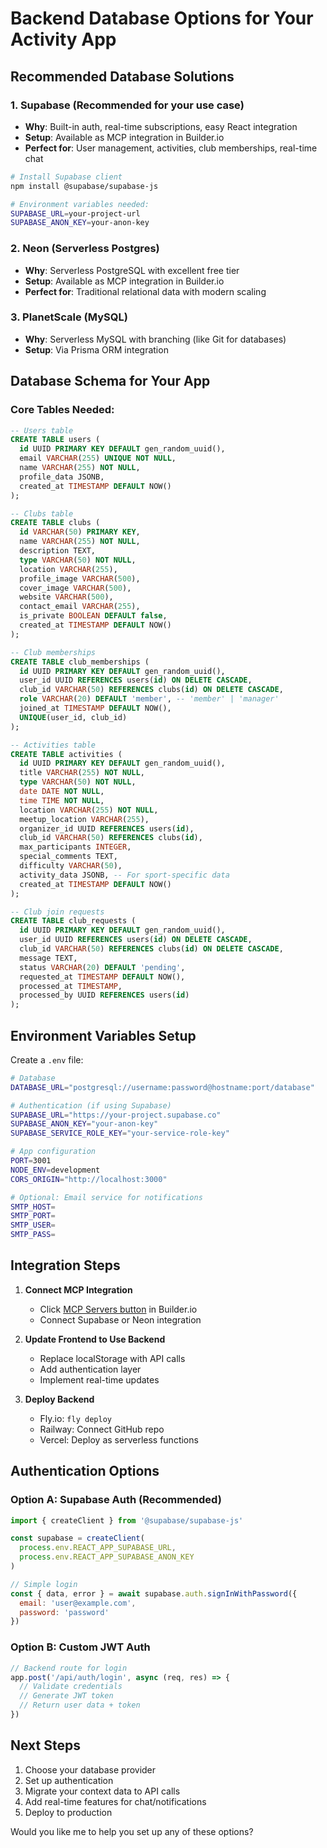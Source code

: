 # Backend Database Options for Your Activity App

## Recommended Database Solutions

### 1. **Supabase** (Recommended for your use case)
- **Why**: Built-in auth, real-time subscriptions, easy React integration
- **Setup**: Available as MCP integration in Builder.io
- **Perfect for**: User management, activities, club memberships, real-time chat

```bash
# Install Supabase client
npm install @supabase/supabase-js

# Environment variables needed:
SUPABASE_URL=your-project-url
SUPABASE_ANON_KEY=your-anon-key
```

### 2. **Neon (Serverless Postgres)**
- **Why**: Serverless PostgreSQL with excellent free tier
- **Setup**: Available as MCP integration in Builder.io
- **Perfect for**: Traditional relational data with modern scaling

### 3. **PlanetScale (MySQL)**
- **Why**: Serverless MySQL with branching (like Git for databases)
- **Setup**: Via Prisma ORM integration

## Database Schema for Your App

### Core Tables Needed:

```sql
-- Users table
CREATE TABLE users (
  id UUID PRIMARY KEY DEFAULT gen_random_uuid(),
  email VARCHAR(255) UNIQUE NOT NULL,
  name VARCHAR(255) NOT NULL,
  profile_data JSONB,
  created_at TIMESTAMP DEFAULT NOW()
);

-- Clubs table
CREATE TABLE clubs (
  id VARCHAR(50) PRIMARY KEY,
  name VARCHAR(255) NOT NULL,
  description TEXT,
  type VARCHAR(50) NOT NULL,
  location VARCHAR(255),
  profile_image VARCHAR(500),
  cover_image VARCHAR(500),
  website VARCHAR(500),
  contact_email VARCHAR(255),
  is_private BOOLEAN DEFAULT false,
  created_at TIMESTAMP DEFAULT NOW()
);

-- Club memberships
CREATE TABLE club_memberships (
  id UUID PRIMARY KEY DEFAULT gen_random_uuid(),
  user_id UUID REFERENCES users(id) ON DELETE CASCADE,
  club_id VARCHAR(50) REFERENCES clubs(id) ON DELETE CASCADE,
  role VARCHAR(20) DEFAULT 'member', -- 'member' | 'manager'
  joined_at TIMESTAMP DEFAULT NOW(),
  UNIQUE(user_id, club_id)
);

-- Activities table
CREATE TABLE activities (
  id UUID PRIMARY KEY DEFAULT gen_random_uuid(),
  title VARCHAR(255) NOT NULL,
  type VARCHAR(50) NOT NULL,
  date DATE NOT NULL,
  time TIME NOT NULL,
  location VARCHAR(255) NOT NULL,
  meetup_location VARCHAR(255),
  organizer_id UUID REFERENCES users(id),
  club_id VARCHAR(50) REFERENCES clubs(id),
  max_participants INTEGER,
  special_comments TEXT,
  difficulty VARCHAR(50),
  activity_data JSONB, -- For sport-specific data
  created_at TIMESTAMP DEFAULT NOW()
);

-- Club join requests
CREATE TABLE club_requests (
  id UUID PRIMARY KEY DEFAULT gen_random_uuid(),
  user_id UUID REFERENCES users(id) ON DELETE CASCADE,
  club_id VARCHAR(50) REFERENCES clubs(id) ON DELETE CASCADE,
  message TEXT,
  status VARCHAR(20) DEFAULT 'pending',
  requested_at TIMESTAMP DEFAULT NOW(),
  processed_at TIMESTAMP,
  processed_by UUID REFERENCES users(id)
);
```

## Environment Variables Setup

Create a `.env` file:

```bash
# Database
DATABASE_URL="postgresql://username:password@hostname:port/database"

# Authentication (if using Supabase)
SUPABASE_URL="https://your-project.supabase.co"
SUPABASE_ANON_KEY="your-anon-key"
SUPABASE_SERVICE_ROLE_KEY="your-service-role-key"

# App configuration
PORT=3001
NODE_ENV=development
CORS_ORIGIN="http://localhost:3000"

# Optional: Email service for notifications
SMTP_HOST=
SMTP_PORT=
SMTP_USER=
SMTP_PASS=
```

## Integration Steps

1. **Connect MCP Integration**
   - Click [MCP Servers button](#open-mcp-popover) in Builder.io
   - Connect Supabase or Neon integration

2. **Update Frontend to Use Backend**
   - Replace localStorage with API calls
   - Add authentication layer
   - Implement real-time updates

3. **Deploy Backend**
   - Fly.io: `fly deploy`
   - Railway: Connect GitHub repo
   - Vercel: Deploy as serverless functions

## Authentication Options

### Option A: Supabase Auth (Recommended)
```javascript
import { createClient } from '@supabase/supabase-js'

const supabase = createClient(
  process.env.REACT_APP_SUPABASE_URL,
  process.env.REACT_APP_SUPABASE_ANON_KEY
)

// Simple login
const { data, error } = await supabase.auth.signInWithPassword({
  email: 'user@example.com',
  password: 'password'
})
```

### Option B: Custom JWT Auth
```javascript
// Backend route for login
app.post('/api/auth/login', async (req, res) => {
  // Validate credentials
  // Generate JWT token
  // Return user data + token
})
```

## Next Steps

1. Choose your database provider
2. Set up authentication
3. Migrate your context data to API calls
4. Add real-time features for chat/notifications
5. Deploy to production

Would you like me to help you set up any of these options?
